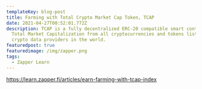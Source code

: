 ```yaml
---
templateKey: blog-post
title: Farming with Total Crypto Market Cap Token, TCAP
date: 2021-04-27T00:52:01.772Z
description: TCAP is a fully decentralized ERC-20 compatible smart contract that tokenizes real-time 
  Total Market Capitalization from all cryptocurrencies and tokens listed on the largest 
  crypto data providers in the world.
featuredpost: true
featuredimage: /img/zapper.png
tags:
  - Zapper Learn
---
```

https://learn.zapper.fi/articles/earn-farming-with-tcap-index